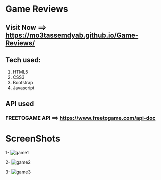 # Game Reviews

## Visit Now ==> https://mo3tassemdyab.github.io/Game-Reviews/


## Tech used:
1) HTML5
2) CSS3
3) Bootstrap
4) Javascript


## API used
### FREETOGAME API ==> https://www.freetogame.com/api-doc


# ScreenShots
1-
![game1](https://github.com/user-attachments/assets/5dec731c-9e13-4b80-9749-fffebdb4c32b)

2-
![game2](https://github.com/user-attachments/assets/be8af2bb-6fae-4cd2-91a1-25f7f5c9ccb7)

3-
![game3](https://github.com/user-attachments/assets/31d1c68c-6332-4dcf-9b99-2c0ab4b7f7df)
